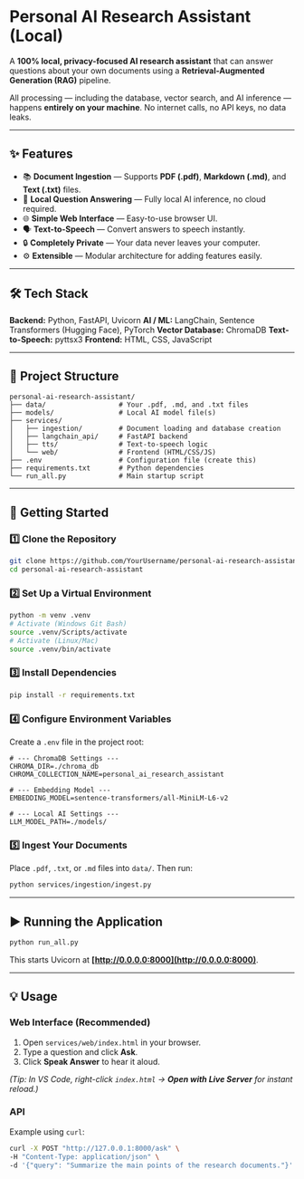 

# Personal AI Research Assistant (Local)

A **100% local, privacy-focused AI research assistant** that can answer questions about your own documents using a **Retrieval-Augmented Generation (RAG)** pipeline.

All processing — including the database, vector search, and AI inference — happens **entirely on your machine**. No internet calls, no API keys, no data leaks.

---

## ✨ Features

* 📚 **Document Ingestion** — Supports **PDF (.pdf)**, **Markdown (.md)**, and **Text (.txt)** files.
* 🧠 **Local Question Answering** — Fully local AI inference, no cloud required.
* 🌐 **Simple Web Interface** — Easy-to-use browser UI.
* 🗣 **Text-to-Speech** — Convert answers to speech instantly.
* 🔒 **Completely Private** — Your data never leaves your computer.
* ⚙ **Extensible** — Modular architecture for adding features easily.

---

## 🛠 Tech Stack

**Backend:** Python, FastAPI, Uvicorn
**AI / ML:** LangChain, Sentence Transformers (Hugging Face), PyTorch
**Vector Database:** ChromaDB
**Text-to-Speech:** pyttsx3
**Frontend:** HTML, CSS, JavaScript

---

## 📂 Project Structure

```
personal-ai-research-assistant/
├── data/                  # Your .pdf, .md, and .txt files
├── models/                # Local AI model file(s)
├── services/
│   ├── ingestion/         # Document loading and database creation
│   ├── langchain_api/     # FastAPI backend
│   ├── tts/               # Text-to-speech logic
│   └── web/               # Frontend (HTML/CSS/JS)
├── .env                   # Configuration file (create this)
├── requirements.txt       # Python dependencies
└── run_all.py             # Main startup script
```

---

## 🚀 Getting Started

### 1️⃣ Clone the Repository

```bash
git clone https://github.com/YourUsername/personal-ai-research-assistant.git
cd personal-ai-research-assistant
```

### 2️⃣ Set Up a Virtual Environment

```bash
python -m venv .venv
# Activate (Windows Git Bash)
source .venv/Scripts/activate
# Activate (Linux/Mac)
source .venv/bin/activate
```

### 3️⃣ Install Dependencies

```bash
pip install -r requirements.txt
```

### 4️⃣ Configure Environment Variables

Create a `.env` file in the project root:

```env
# --- ChromaDB Settings ---
CHROMA_DIR=./chroma_db
CHROMA_COLLECTION_NAME=personal_ai_research_assistant

# --- Embedding Model ---
EMBEDDING_MODEL=sentence-transformers/all-MiniLM-L6-v2

# --- Local AI Settings ---
LLM_MODEL_PATH=./models/
```

### 5️⃣ Ingest Your Documents

Place `.pdf`, `.txt`, or `.md` files into `data/`. Then run:

```bash
python services/ingestion/ingest.py
```

---

## ▶ Running the Application

```bash
python run_all.py
```

This starts Uvicorn at **[http://0.0.0.0:8000](http://0.0.0.0:8000)**.

---

## 💡 Usage

### **Web Interface** (Recommended)

1. Open `services/web/index.html` in your browser.
2. Type a question and click **Ask**.
3. Click **Speak Answer** to hear it aloud.

*(Tip: In VS Code, right-click `index.html` → **Open with Live Server** for instant reload.)*

### **API**

Example using `curl`:

```bash
curl -X POST "http://127.0.0.1:8000/ask" \
-H "Content-Type: application/json" \
-d '{"query": "Summarize the main points of the research documents."}'
```

